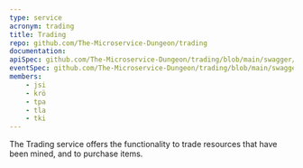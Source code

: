 ```yaml
---
type: service
acronym: trading
title: Trading
repo: github.com/The-Microservice-Dungeon/trading
documentation:
apiSpec: github.com/The-Microservice-Dungeon/trading/blob/main/swagger/v1/swagger.yaml
eventSpec: github.com/The-Microservice-Dungeon/trading/blob/main/swagger/v1/asyncAPI.yaml
members:
    - jsi
    - krö
    - tpa
    - tla
    - tki
---
```


The Trading service offers the functionality to trade resources that have been mined, and to purchase 
items.
